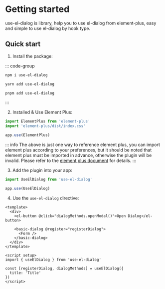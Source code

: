 <script setup>
  import Dialog from './dialog.vue'
</script>

# Getting started

use-el-dialog is library, help you to use el-dialog from element-plus, easy and simple to use el-dialog by hook type.

## Quick start

1. Install the package:

::: code-group

```bash [npm]
npm i use-el-dialog
```

```bash [yarn]
yarn add use-el-dialog
```

```bash [pnpm]
pnpm add use-el-dialog
```

:::

2. Installed & Use Element Plus:

```js
import ElementPlus from 'element-plus'
import 'element-plus/dist/index.css'

app.use(ElementPlus)
```

::: info
The above is just one way to reference element plus, you can import element plus according to your preferences, but it should be noted that element plus must be imported in advance, otherwise the plugin will be invalid. Please refer to the [element plus document](https://element-plus.org/en-US/guide/installation.html) for details.
:::

3. Add the plugin into your app:

```js
import UseElDialog from 'use-el-dialog'

app.use(UseElDialog)
```

4. Use the `use-el-dialog` directive:

```vue
<template>
  <div>
    <el-button @click="dialogMethods.openModal()">Open Dialog</el-button>

    <basic-dialog @register="registerDialog">
      <Form />
    </basic-dialog>
  </div>
</template>

<script setup>
import { useElDialog } from 'use-el-dialog'

const [registerDialog, dialogMethods] = useElDialog({
  title: 'Title'
})
</script>
```
